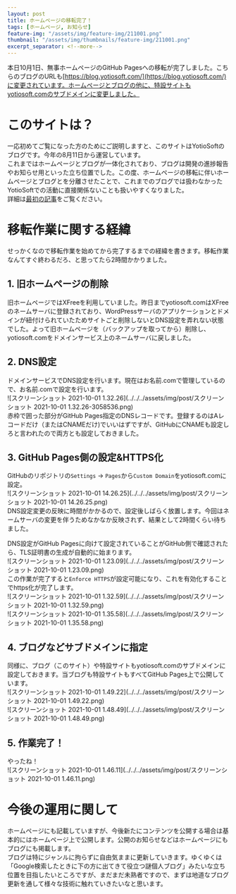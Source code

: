 ```yaml
---
layout: post
title: ホームページの移転完了！
tags: [ホームページ, お知らせ]
feature-img: "/assets/img/feature-img/211001.png"
thumbnail: "/assets/img/thumbnails/feature-img/211001.png"
excerpt_separator: <!--more-->
---
```


本日10月1日、無事ホームページのGitHub Pagesへの移転が完了しました。こちらのブログのURLも[https://blog.yotiosoft.com/](https://blog.yotiosoft.com/)に変更されています。ホームページとブログの他に、特設サイトもyotiosoft.comのサブドメインに変更しました。

<!--more-->

# このサイトは？

一応初めてご覧になった方のためにご説明しますと、このサイトはYotioSoftのブログです。今年の8月11日から運営しています。  
これまではホームページとブログが一体化されており、ブログは開発の進捗報告やお知らせ用といった立ち位置でした。この度、ホームページの移転に伴いホームページとブログとを分離させたことで、これまでのブログでは扱わなかったYotioSoftでの活動に直接関係ないことも扱いやすくなりました。  
詳細は[最初の記事](../../08/11/Hello-World!.html)をご覧ください。



# 移転作業に関する経緯

せっかくなので移転作業を始めてから完了するまでの経緯を書きます。移転作業なんてすぐ終わるだろ、と思ってたら2時間かかりました。

## 1. 旧ホームページの削除

旧ホームページではXFreeを利用していました。昨日までyotiosoft.comはXFreeのネームサーバに登録されており、WordPressサーバのアプリケーションとドメインが紐付けられていたためサイトごと削除しないとDNS設定を弄れない状態でした。よって旧ホームページを（バックアップを取ってから）削除し、yotiosoft.comをドメインサービス上のネームサーバに戻しました。

## 2. DNS設定

ドメインサービスでDNS設定を行います。現在はお名前.comで管理しているので、お名前.comで設定を行います。  
![スクリーンショット 2021-10-01 1.32.26](../../../assets/img/post/スクリーンショット 2021-10-01 1.32.26-3058536.png)  
赤枠で囲った部分がGitHub Pages指定のDNSレコードです。登録するのはAレコードだけ（またはCNAMEだけ)でいいはずですが、GitHubにCNAMEも設定しろと言われたので両方とも設定しておきました。

## 3. GitHub Pages側の設定&HTTPS化

GitHubのリポジトリの``Settings`` -> ``Pages``から``Custom Domain``をyotiosoft.comに設定。  
![スクリーンショット 2021-10-01 14.26.25](../../../assets/img/post/スクリーンショット 2021-10-01 14.26.25.png)  
DNS設定変更の反映に時間がかかるので、設定後しばらく放置します。今回はネームサーバの変更を伴うためなかなか反映されず、結果として2時間くらい待ちました。  

DNS設定がGitHub Pagesに向けて設定されていることがGitHub側で確認されたら、TLS証明書の生成が自動的に始まります。  
![スクリーンショット 2021-10-01 1.23.09](../../../assets/img/post/スクリーンショット 2021-10-01 1.23.09.png)  
この作業が完了すると``Enforce HTTPS``が設定可能になり、これを有効化することでhttps化が完了します。  
![スクリーンショット 2021-10-01 1.32.59](../../../assets/img/post/スクリーンショット 2021-10-01 1.32.59.png)  
![スクリーンショット 2021-10-01 1.35.58](../../../assets/img/post/スクリーンショット 2021-10-01 1.35.58.png)

## 4. ブログなどサブドメインに指定

同様に、ブログ（このサイト）や特設サイトもyotiosoft.comのサブドメインに設定しておきます。当ブログも特設サイトもすべてGitHub Pages上で公開しています。  
![スクリーンショット 2021-10-01 1.49.22](../../../assets/img/post/スクリーンショット 2021-10-01 1.49.22.png)  
![スクリーンショット 2021-10-01 1.48.49](../../../assets/img/post/スクリーンショット 2021-10-01 1.48.49.png)

## 5. 作業完了！

やったね！  
![スクリーンショット 2021-10-01 1.46.11](../../../assets/img/post/スクリーンショット 2021-10-01 1.46.11.png)



# 今後の運用に関して

ホームページにも記載していますが、今後新たにコンテンツを公開する場合は基本的にはホームページ上で公開します。公開のお知らせなどはホームページにもブログにも掲載します。  
ブログは特にジャンルに拘らずに自由気ままに更新していきます。ゆくゆくは「Google検索したときに下の方に出てきて役立つ謎個人ブログ」みたいな立ち位置を目指したいところですが、まだまだ未熟者ですので、まずは地道なブログ更新を通して様々な技術に触れていきたいなと思います。

